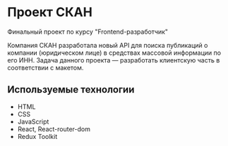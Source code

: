 # Проект СКАН

Финальный проект по курсу "Frontend-разработчик"

Компания СКАН разработала новый API для поиска публикаций о компании (юридическом лице) в средствах массовой информации по его ИНН. Задача данного проекта — разработать клиентскую часть в соответствии с макетом.


## Используемые технологии

* HTML
* CSS
* JavaScript
* React, React-router-dom
* Redux Toolkit

